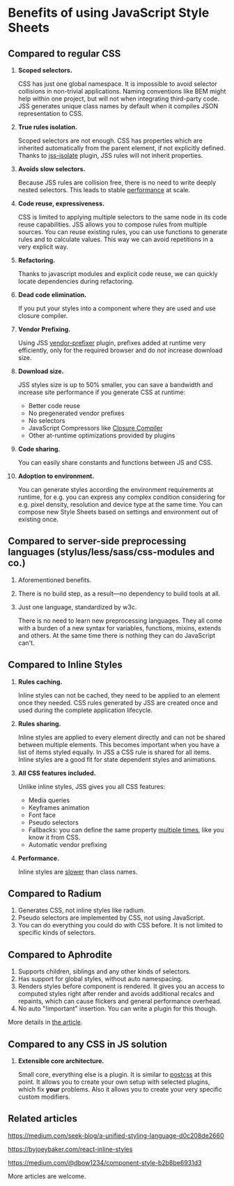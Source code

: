 # Benefits of using JavaScript Style Sheets

## Compared to regular CSS

1.  **Scoped selectors.**

    CSS has just one global namespace. It is impossible to avoid selector collisions in non-trivial applications. Naming conventions like BEM might help within one project, but will not when integrating third-party code. JSS generates unique class names by default when it compiles JSON representation to CSS.

1.  **True rules isolation.**

    Scoped selectors are not enough. CSS has properties which are inherited automatically from the parent element, if not explicitly defined. Thanks to [jss-isolate](https://github.com/cssinjs/jss-isolate) plugin, JSS rules will not inherit properties.

1.  **Avoids slow selectors.**

    Because JSS rules are collision free, there is no need to write deeply nested selectors. This leads to stable [performance](./performance.md) at scale.

1.  **Code reuse, expressiveness.**

    CSS is limited to applying multiple selectors to the same node in its code reuse capabilities.
    JSS allows you to compose rules from multiple sources. You can reuse existing rules, you can use functions to generate rules and to calculate values. This way we can avoid repetitions in a very explicit way.

1.  **Refactoring.**

    Thanks to javascript modules and explicit code reuse, we can quickly locate dependencies during refactoring.

1.  **Dead code elimination.**

    If you put your styles into a component where they are used and use closure compiler.

1.  **Vendor Prefixing.**

    Using JSS [vendor-prefixer](https://github.com/cssinjs/jss-vendor-prefixer) plugin, prefixes added at runtime very efficiently, only for the required browser and do _not_ increase download size.

1.  **Download size.**

    JSS styles size is up to 50% smaller, you can save a bandwidth and increase site performance if you generate CSS at runtime:

    - Better code reuse
    - No pregenerated vendor prefixes
    - No selectors
    - JavaScript Compressors like [Closure Compiler](https://closure-compiler.appspot.com)
    - Other at-runtime optimizations provided by plugins

1.  **Code sharing.**

    You can easily share constants and functions between JS and CSS.

1.  **Adoption to environment.**

    You can generate styles according the environment requirements at runtime, for e.g. you can express any complex condition considering for e.g. pixel density, resolution and device type at the same time. You can compose new Style Sheets based on settings and environment out of existing once.

## Compared to server-side preprocessing languages (stylus/less/sass/css-modules and co.)

1.  Aforementioned benefits.
1.  There is no build step, as a result—no dependency to build tools at all.
1.  Just one language, standardized by w3c.

    There is no need to learn new preprocessing languages. They all come with a burden of a new syntax for variables, functions, mixins, extends and others. At the same time there is nothing they can do JavaScript can't.

## Compared to Inline Styles

1.  **Rules caching.**

    Inline styles can not be cached, they need to be applied to an element once they needed. CSS rules generated by JSS are created once and used during the complete application lifecycle.

1.  **Rules sharing.**

    Inline styles are applied to every element directly and can not be shared between multiple elements. This becomes important when you have a list of items styled equally. In JSS a CSS rule is shared for all items.
    Inline styles are a good fit for state dependent styles and animations.

1.  **All CSS features included.**

    Unlike inline styles, JSS gives you all CSS features:

    - Media queries
    - Keyframes animation
    - Font face
    - Pseudo selectors
    - Fallbacks: you can define the same property [multiple times](./json-api.md#fallbacks), like you know it from CSS.
    - Automatic vendor prefixing

1.  **Performance.**

    Inline styles are [slower](./performance.md) than class names.

## Compared to Radium

1.  Generates CSS, not inline styles like radium.
1.  Pseudo selectors are implemented by CSS, not using JavaScript.
1.  You can do everything you could do with CSS before. It is not limited to specific kinds of selectors.

## Compared to Aphrodite

1.  Supports children, siblings and any other kinds of selectors.
1.  Has support for global styles, without auto namespacing.
1.  Renders styles before component is rendered. It gives you an access to computed styles right after render and avoids additional recalcs and repaints, which can cause flickers and general performance overhead.
1.  No auto "!important" insertion. You can write a plugin for this though.

More details in [the article](https://medium.com/@oleg008/aphrodite-vs-jss-a15761b91ee3).

## Compared to any CSS in JS solution

1.  **Extensible core architecture.**

    Small core, everything else is a plugin. It is similar to [postcss](http://postcss.org/) at this point. It allows you to create your own setup with selected plugins, which fix **your** problems. Also it allows you to create your very specific custom modifiers.

## Related articles

https://medium.com/seek-blog/a-unified-styling-language-d0c208de2660

https://byjoeybaker.com/react-inline-styles

https://medium.com/@dbow1234/component-style-b2b8be6931d3

More articles are welcome.
